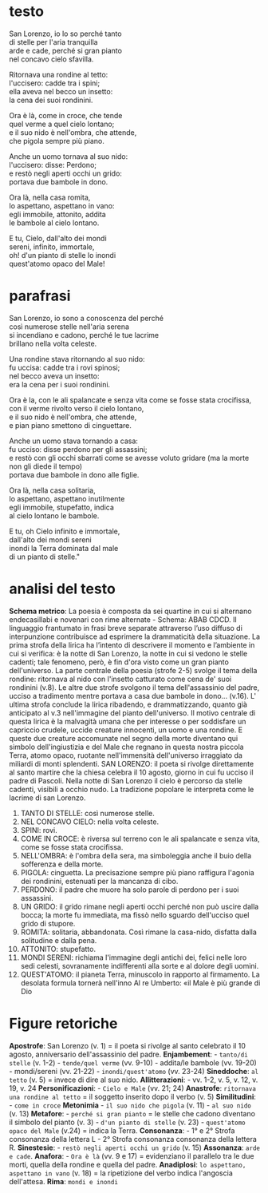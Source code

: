 # testo
San Lorenzo, io lo so perché tanto    
di stelle per l'aria tranquilla    
arde e cade, perché si gran pianto    
nel concavo cielo sfavilla.    

Ritornava una rondine al tetto:     
l'uccisero: cadde tra i spini;    
ella aveva nel becco un insetto:    
la cena dei suoi rondinini.    

Ora è là, come in croce, che tende    
quel verme a quel cielo lontano;    
e il suo nido è nell'ombra, che attende,    
che pigola sempre più piano.    

Anche un uomo tornava al suo nido:    
l'uccisero: disse: Perdono;    
e restò negli aperti occhi un grido:    
portava due bambole in dono.    

Ora là, nella casa romita,    
lo aspettano, aspettano in vano:    
egli immobile, attonito, addita    
le bambole al cielo lontano.    

E tu, Cielo, dall'alto dei mondi    
sereni, infinito, immortale,    
oh! d'un pianto di stelle lo inondi    
quest'atomo opaco del Male!    

# parafrasi
San Lorenzo, io sono a conoscenza del perché    
così numerose stelle nell'aria serena    
si incendiano e cadono, perché le tue lacrime    
brillano nella volta celeste.    

Una rondine stava ritornando al suo nido:    
fu uccisa: cadde tra i rovi spinosi;    
nel becco aveva un insetto:    
era la cena per i suoi rondinini.    

Ora è la, con le ali spalancate e senza vita come se fosse stata crocifissa,    
con il verme rivolto verso il cielo lontano,    
e il suo nido è nell'ombra, che attende,    
e pian piano smettono di cinguettare.    

Anche un uomo stava tornando a casa:    
fu ucciso: disse perdono per gli assassini;    
e restò con gli occhi sbarrati come se avesse voluto gridare (ma la morte non gli diede il tempo)    
portava due bambole in dono alle figlie.    

Ora là, nella casa solitaria,    
lo aspettano, aspettano inutilmente    
egli immobile, stupefatto, indica    
al cielo lontano le bambole.    

E tu, oh Cielo infinito e immortale,    
dall'alto dei mondi sereni    
inondi la Terra dominata dal male    
di un pianto di stelle."    

# analisi del testo
**Schema metrico**: La poesia è composta da sei quartine in cui si alternano endecasillabi e novenari
con rime alternate - Schema: ABAB CDCD.
Il linguaggio frantumato in frasi breve separate attraverso l’uso diffuso di interpunzione
contribuisce ad esprimere la drammaticità della situazione.
La prima strofa della lirica ha l’intento di descrivere il momento e l’ambiente in cui si verifica: è la
notte di San Lorenzo, la notte in cui si vedono le stelle cadenti; tale fenomeno, però, è fin d'ora visto
come un gran pianto dell'universo.
La parte centrale della poesia (strofe 2-5) svolge il tema della rondine: ritornava al nido con l'insetto
catturato come cena de' suoi rondinini (v.8). Le altre due strofe svolgono il tema dell'assassinio del
padre, ucciso a tradimento mentre portava a casa due bambole in dono... (v.16). L' ultima strofa
conclude la lirica ribadendo, e drammatizzando, quanto già anticipato al v.3 nell'immagine del
pianto dell'universo.
Il motivo centrale di questa lirica è la malvagità umana che per interesse o per soddisfare un
capriccio crudele, uccide creature innocenti, un uomo e una rondine. E queste due creature
accomunate nel segno della morte diventano qui simbolo dell'ingiustizia e del Male che regnano in
questa nostra piccola Terra, atomo opaco, ruotante nell'immensità dell'universo irraggiato da
miliardi di monti splendenti.
SAN LORENZO: il poeta si rivolge direttamente al santo martire che la chiesa celebra il 10 agosto,
giorno in cui fu ucciso il padre di Pascoli. Nella notte di San Lorenzo il cielo è percorso da stelle
cadenti, visibili a occhio nudo. La tradizione popolare le interpreta come le lacrime di san Lorenzo.
1. TANTO DI STELLE: così numerose stelle.
2. NEL CONCAVO CIELO: nella volta celeste.
3. SPINI: rovi.
4. COME IN CROCE: è riversa sul terreno con le ali spalancate e senza vita, come se fosse
stata crocifissa.
5. NELL'OMBRA: è l'ombra della sera, ma simboleggia anche il buio della sofferenza e della
morte.
6. PIGOLA: cinguetta. La precisazione sempre più piano raffigura l'agonia dei rondinini,
estenuati per la mancanza di cibo.
7. PERDONO: il padre che muore ha solo parole di perdono per i suoi assassini.
8. UN GRIDO: il grido rimane negli aperti occhi perché non può uscire dalla bocca; la morte
fu immediata, ma fissò nello sguardo dell'ucciso quel grido di stupore.
9. ROMITA: solitaria, abbandonata. Così rimane la casa-nido, disfatta dalla solitudine e dalla
pena.
10. ATTONITO: stupefatto.
11. MONDI SERENI: richiama l'immagine degli antichi dei, felici nelle loro sedi celesti,
sovranamente indifferenti alla sorte e al dolore degli uomini.
12. QUEST'ATOMO: il pianeta Terra, minuscolo in rapporto al firmamento. La desolata
formula tornerà nell'inno Al re Umberto: «il Male è più grande di Dio

# Figure retoriche
**Apostrofe**: San Lorenzo (v. 1) = il poeta si rivolge al santo celebrato il 10 agosto, anniversario dell'assassinio del padre.
**Enjambement**: - `tanto/di stelle` (v. 1-2) - `tende/quel verme` (vv. 9-10) - addita/le bambole (vv. 19-20) - mondi/sereni (vv. 21-22) - `inondi/quest'atomo` (vv. 23-24)
**Sineddoche**: `al tetto` (v. 5) = invece di dire al suo nido.
**Allitterazioni**: - vv. 1-2, v. 5, v. 12, v. 19, v. 24
**Personificazioni**: - `Cielo e Male` (vv. 21; 24)
**Anastrofe**: `ritornava una rondine al tetto` = il soggetto inserito dopo il verbo (v. 5)
**Similitudini**: - `come in croce`
**Metonimia** - `il suo nido che pigola` (v. 11) - `al suo nido` (v. 13)
**Metafore**: - `perché si gran pianto` = le stelle che cadono diventano il simbolo del pianto (v. 3) - `d'un pianto di stelle` (v. 23) - `quest'atomo opaco del Male` (v.24) = indica la Terra.
**Consonanza**: - 1° e 2° Strofa consonanza della lettera L - 2° Strofa consonanza consonanza della lettera R.
**Sinestesie**: - `restò negli aperti occhi un grido` (v. 15)
**Assonanza**: `arde e cade`.
**Anafora**: - `Ora è là` (vv. 9 e 17) = evidenziano il parallelo tra le due morti, quella della rondine e
quella del padre.
**Anadiplosi**: `lo aspettano, aspettano in vano` (v. 18) = la ripetizione del verbo indica l'angoscia dell'attesa.
**Rima**: `mondi e inondi`